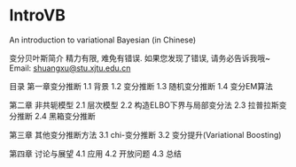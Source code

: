 # IntroVB
An introduction to variational Bayesian (in Chinese)

变分贝叶斯简介
精力有限, 难免有错误. 如果您发现了错误, 请务必告诉我哦~
Email: shuangxu@stu.xjtu.edu.cn


目录
第一章变分推断
1.1 背景
1.2 变分推断
1.3 随机变分推断
1.4 变分EM算法

第二章 非共轭模型
2.1 层次模型
2.2 构造ELBO下界与局部变分法
2.3 拉普拉斯变分推断
2.4 黑箱变分推断

第三章 其他变分推断方法
3.1 chi-变分推断
3.2 变分提升(Variational Boosting) 

第四章 讨论与展望
4.1 应用
4.2 开放问题
4.3 总结
